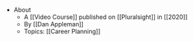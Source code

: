 - About
	- A [[Video Course]] published on [[Pluralsight]] in [[2020]]
	- By [[Dan Appleman]]
	- Topics: [[Career Planning]]